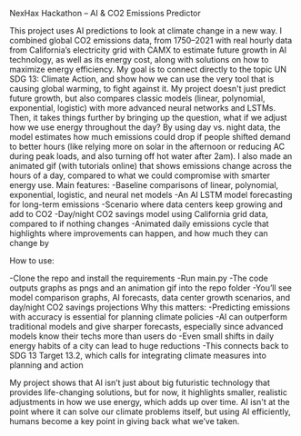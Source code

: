 NexHax Hackathon – AI & CO2 Emissions Predictor

This project uses AI predictions to look at climate change in a new way. I combined global CO2 emissions data, from 1750–2021 with real hourly data from California’s electricity grid with CAMX to estimate future growth in AI technology, as well as its energy cost, along with solutions on how to maximize energy efficiency. My goal is to connect directly to the topic UN SDG 13: Climate Action, and show how we can use the very tool that is causing global warming, to fight against it.
My project doesn't just predict future growth, but also compares classic models (linear, polynomial, exponential, logistic) with more advanced neural networks and LSTMs. Then, it takes things further by bringing up the question, what if we adjust how we use energy throughout the day? By using day vs. night data, the model estimates how much emissions could drop if people shifted demand to better hours (like relying more on solar in the afternoon or reducing AC during peak loads, and also turning off hot water after 2am). I also made an animated gif (with tutorials online) that shows emissions change across the hours of a day, compared to what we could compromise with smarter energy use.
Main features:
-Baseline comparisons of linear, polynomial, exponential, logistic, and neural net models
-An AI LSTM model forecasting for long-term emissions
-Scenario where data centers keep growing and add to CO2
-Day/night CO2 savings model using California grid data, compared to if nothing changes
-Animated daily emissions cycle that highlights where improvements can happen, and how much they can change by

How to use:

-Clone the repo and install the requirements
-Run main.py
-The code outputs graphs as pngs and an animation gif into the repo folder
-You’ll see model comparison graphs, AI forecasts, data center growth scenarios, and day/night CO2 savings projections
Why this matters:
-Predicting emissions with accuracy is essential for planning climate policies
-AI can outperform traditional models and give sharper forecasts, especially since advanced models know their techs more than users do
-Even small shifts in daily energy habits of a city can lead to huge reductions
-This connects back to SDG 13 Target 13.2, which calls for integrating climate measures into planning and action

My project shows that AI isn’t just about big futuristic technology that provides life-changing solutions, but for now, it highlights smaller, realistic adjustments in how we use energy, which adds up over time. AI isn't at the point where it can solve our climate problems itself, but using AI efficiently, humans become a key point in giving back what we’ve taken. 

